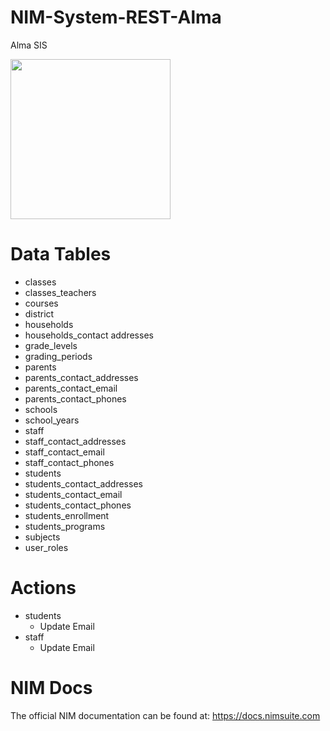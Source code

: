 # NIM-System-REST-Alma
Alma SIS

<img src="https://github.com/Tools4ever-NIM/NIM-System-REST-Alma/assets/24281600/fe0d300a-b498-41d7-b9e8-a1155ed693dc" width="256px">

# Data Tables
- classes
- classes_teachers
- courses
- district
- households
- households_contact addresses
- grade_levels
- grading_periods
- parents
- parents_contact_addresses
- parents_contact_email
- parents_contact_phones
- schools
- school_years
- staff
- staff_contact_addresses
- staff_contact_email
- staff_contact_phones
- students
- students_contact_addresses
- students_contact_email
- students_contact_phones
- students_enrollment
- students_programs
- subjects
- user_roles

# Actions
- students
    - Update Email
- staff
    - Update Email
 
# NIM Docs
The official NIM documentation can be found at: https://docs.nimsuite.com
